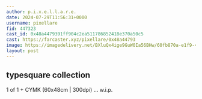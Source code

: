 ```yaml
---
author: p.i.x.e.l.l.a.r.e.
date: 2024-07-29T11:56:31+0000
username: pixellare
fid: 447323
cast_id: 0x48a4479391ff904c2ea511786852418e370a50c5
cast: https://farcaster.xyz/pixellare/0x48a44793
image: https://imagedelivery.net/BXluQx4ige9GuW0Ia56BHw/60fb870a-e1f9-4044-352b-cb2b6651e500/original
layout: post
---
```


## typesquare collection

1 of 1 + CYMK (60x48cm | 300dpi)
...
w.i.p.

<img src='https://imagedelivery.net/BXluQx4ige9GuW0Ia56BHw/60fb870a-e1f9-4044-352b-cb2b6651e500/original' alt='' referrerpolicy='no-referrer'/>

